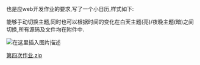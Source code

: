 
<BlogInfo id="1347" title="自制个人小日历~" author="白日梦想猿" pv=0 read_times=0 pre_cost_time=10 category="web开发" tag_list="['前端开发']" create_time="2021.09.29 21:42:32.567232" update_time="2022.09.05 22:26:32" />

也是应web开发作业的要求,写了一个小日历,样式如下:

能够手动切换主题,同时也可以根据时间的变化在白天主题(亮)/夜晚主题(暗)之间切换,所有源码及文件均在附件中.

  
![在这里插入图片描述](https://img-blog.csdnimg.cn/02cf8f45881d445996e53bdf6c88d14f.png?x-oss-process=image/watermark,type_ZHJvaWRzYW5zZmFsbGJhY2s,shadow_50,text_Q1NETiBAbGl0dGxl5Lqu772e,size_19,color_FFFFFF,t_70,g_se,x_16)

[第四次作业.zip](../media/file/2021/09/29/第四次作业.zip)


